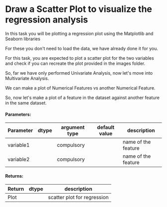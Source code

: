 # Draw a Scatter Plot to visualize the regression analysis

In this task you will be plotting a regression plot using the Matplotlib and Seaborn libraries

For these you don't need to load the data, we have already done it for you.

For this task, you are expected to plot a scatter plot for the two variables and check if you can recreate the plot provided in the images folder.

So, far we have only performed Univariate Analysis, now let's move into Multivariate Analysis.

We can make a plot of Numerical Features vs another Numerical Feature.

So, now let's make a plot of a feature in the dataset against another feature in the same dataset.


#### Parameters:

| Parameter | dtype | argument type | default value | description |
| --- | --- | --- | --- | --- | 
| variable1 |  | compulsory |  | name of the feature |
| variable2 |  | compulsory |  | name of the feature |



#### Returns:

| Return | dtype | description |
| --- | --- | --- | 
| Plot | | scatter plot for regression |
